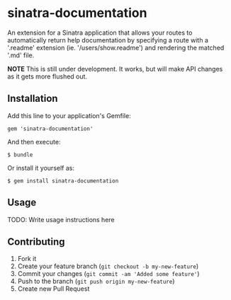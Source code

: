 # sinatra-documentation

An extension for a Sinatra application that allows your routes to automatically return
help documentation by specifying a route with a '.readme' extension
(ie. '/users/show.readme') and rendering the matched '.md' file.

**NOTE** This is still under development. It works, but will make API changes as it gets
more flushed out.

## Installation

Add this line to your application's Gemfile:

    gem 'sinatra-documentation'

And then execute:

    $ bundle

Or install it yourself as:

    $ gem install sinatra-documentation

## Usage

TODO: Write usage instructions here

## Contributing

1. Fork it
2. Create your feature branch (`git checkout -b my-new-feature`)
3. Commit your changes (`git commit -am 'Added some feature'`)
4. Push to the branch (`git push origin my-new-feature`)
5. Create new Pull Request
